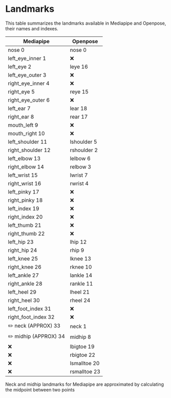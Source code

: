 # Landmarks
This table summarizes the landmarks available in Mediapipe and Openpose, their names and indexes.

| Mediapipe             | Openpose     |
|-----------------------|--------------|
| nose 0                | nose 0       |
| left_eye_inner 1      | ❌            |
| left_eye 2            | leye 16      |
| left_eye_outer 3      | ❌            |
| right_eye_inner 4     | ❌            |
| right_eye 5           | reye 15      |
| right_eye_outer 6     | ❌            |
| left_ear 7            | lear 18      |
| right_ear 8           | rear 17      |
| mouth_left 9          | ❌            |
| mouth_right 10        | ❌            |
| left_shoulder 11      | lshoulder 5  |
| right_shoulder 12     | rshoulder 2  |
| left_elbow 13         | lelbow 6     |
| right_elbow 14        | relbow 3     |
| left_wrist 15         | lwrist 7     |
| right_wrist 16        | rwrist 4     |
| left_pinky 17         | ❌            |
| right_pinky 18        | ❌            |
| left_index 19         | ❌            |
| right_index 20        | ❌            |
| left_thumb 21         | ❌            |
| right_thumb 22        | ❌            |
| left_hip 23           | lhip 12      |
| right_hip 24          | rhip 9       |
| left_knee 25          | lknee 13     |
| right_knee 26         | rknee 10     |
| left_ankle 27         | lankle 14    |
| right_ankle 28        | rankle 11    |
| left_heel 29          | lheel 21     |
| right_heel 30         | rheel 24     |
| left_foot_index 31    | ❌            |
| right_foot_index 32   | ❌            |
| ✏️ neck (APPROX) 33   | neck 1       |
| ✏️ midhip (APPROX) 34 | midhip 8     |
| ❌                     | lbigtoe 19   |
| ❌                     | rbigtoe 22   |
| ❌                     | lsmalltoe 20 |
| ❌                     | rsmalltoe 23 |

Neck and midhip landmarks for Mediapipe are approximated by calculating the midpoint between two points